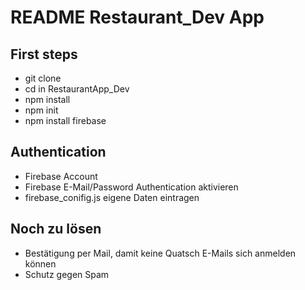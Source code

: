 # README Restaurant_Dev App

## First steps
- git clone
- cd in RestaurantApp_Dev
- npm install
- npm init
- npm install firebase

## Authentication 
- Firebase Account
- Firebase E-Mail/Password Authentication aktivieren 
- firebase_conifig.js eigene Daten eintragen

## Noch zu lösen
- Bestätigung per Mail, damit keine Quatsch E-Mails sich anmelden können
- Schutz gegen Spam
